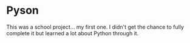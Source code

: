 # Pyson

This was a school project... my first one.
I didn't get the chance to fully complete it but learned a lot about Python through it.

